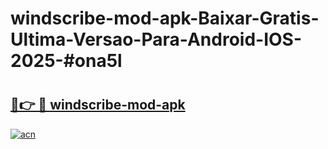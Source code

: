 # windscribe-mod-apk-Baixar-Gratis-Ultima-Versao-Para-Android-IOS-2025-#ona5l

# <h2><a href="https://ainizakaria.my?title=windscribe-mod-apk&ref=24M">🔗👉 🔴 windscribe-mod-apk</a></h2>

[![acn](https://github.com/user-attachments/assets/0f9c940e-d8b0-45ae-aac7-cd30a18b3e1c)](https://ainizakaria.my?title=windscribe-mod-apk&ref=24M)

